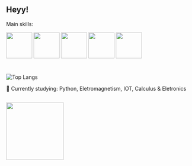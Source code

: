 ## Heyy!
Main skills:

<img src="https://cdn.jsdelivr.net/gh/devicons/devicon/icons/python/python-original.svg" width="70" height="70"/>    <img src="https://cdn.jsdelivr.net/gh/devicons/devicon/icons/csharp/csharp-original.svg" width="70" height="70"/>    <img src="https://cdn.jsdelivr.net/gh/devicons/devicon/icons/unity/unity-original.svg" width="70" height="70"/> <img src="https://cdn.jsdelivr.net/gh/devicons/devicon/icons/raspberrypi/raspberrypi-original.svg" width="70" height="70"/> <img src="https://cdn.jsdelivr.net/gh/devicons/devicon/icons/linux/linux-original.svg" width="70" height="70"/>  
#     
![Top Langs](https://github-readme-stats.vercel.app/api/top-langs/?username=DiogoCambraia&layout=compact&theme=radical)  
  
🌱 Currently studying: Python, Eletromagnetism, IOT, Calculus & Eletronics
##
<img src="https://media0.giphy.com/media/v1.Y2lkPTc5MGI3NjExNXp6em81Mmo5aDZoeTB2emxxNGRsajJubWhnMm44NzRqYWQ5YWNmcyZlcD12MV9pbnRlcm5hbF9naWZfYnlfaWQmY3Q9Zw/zPbnEgxsPJOJSD3qfr/giphy.gif" width="155" height="155">







